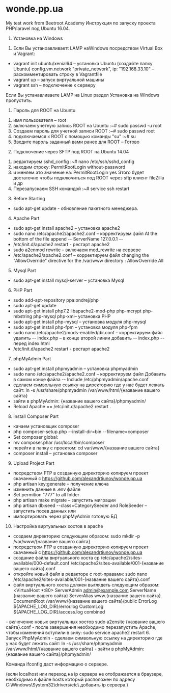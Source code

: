 # wonde.pp.ua
My test work from Beetroot Academy
Инструкция по запуску проекта PHP/laravel под Ubuntu 16.04.

1.	Установка на Windows
1)  Если Вы устаноавливаетt LAMP наWindows посредством Virtual Box и Vagrant:
-	 vagrant init ubuntu/xenial64 – установка Ubuntu (создайте папку Ubuntu)
 config.vm.network "private_network", ip: "192.168.33.10" –раскомментировать строку в Vagrantfile
-	 vagrant up – запуск виртуальной машины
-	 vagrant ssh – подключение к серверу

Если Вы устанавливаете LAMP на Linux раздел Установка на Windows пропустить.

1.	Пароль для ROOT на Ubuntu
1)	имя пользователя – root
2)	включаем учетную запись ROOT на Ubuntu 
:~# sudo passwd -u root
3)	Создаем пароль для учетной записи ROOT
:~# sudo passwd root
4)	подключаемся к ROOT с помощью команды "su"
:~# su
5)	Введите пароль заданный вами ранее для ROOT – Готово
2.	Подключение через SFTP под ROOT на Ubuntu 14.04
1)	редактируем sshd_config
:~# nano /etc/ssh/sshd_config
2)	находим строку:
PermitRootLogin without-password
3)	и меняем это значение на:
PermitRootLogin yes
Этого будет достаточно чтобы подключиться под ROOT через sftp клиент fileZilla и др
4)	Перезапускаем SSH командой
:~# service ssh restart
3.	 Before Starting 
-  sudo apt-get update - обновление пакетного менеджера. 
4.	 Apache Part 
-  sudo apt-get install apache2 – установка apache2
-  sudo nano /etc/apache2/apache2.conf – корректируем файл
At the bottom of the file append -- ServerName 127.0.0.1 --
-  /etc/init.d/apache2 restart  - рестарт apache2
-  sudo a2enmod rewrite – включаем mod_rewrite на сервере
-  /etc/apache2/apache2.conf – корректируем файл
changing the "AllowOverride" directive for the /var/www directory : AllowOverride All
5.	Mysql Part 
-  sudo apt-get install mysql-server – установка Mysql
6.	 PHP Part
- sudo add-apt-repository ppa:ondrej/php 
- sudo apt-get update
- sudo apt-get install php7.2 libapache2-mod-php php-mcrypt php-mbstring php-mysql php-xml– установка PHP
- sudo apt-get install php-mysql – установка модуля php-mysql
- sudo apt-get install php-fpm – установка модуля php-fpm
- sudo nano /etc/apache2/mods-enabled/dir.conf – корректируем файл
 удалить -- index.php – в конце второй линии
добавить -- index.php -- перед index.html 
-  /etc/init.d/apache2 restart  - рестарт apache2
7.	 phpMyAdmin Part
- sudo apt-get install phpmyadmin – установка phpmyadmin
- sudo nano /etc/apache2/apache2.conf  – корректируем файл
Добавить в самом конце файла -- Include /etc/phpmyadmin/apache.conf 
-  сделаем символьную ссылку на директорию где у нас будет лежать сайт:
	ln -s /usr/share/phpmyadmin /var/www/html/{название вашего сайта}
- зайти в phpMyAdmin:
	{название вашего сайта}/phpmyadmin/
- Reload Apache == /etc/init.d/apache2 restart .
8.	 Install Composer Part
- качаем установщик composer
- php composer-setup.php --install-dir=bin --filename=composer
- Set composer global: 
- mv composer.phar /usr/local/bin/composer
- перейти в папку с проектом: cd var/www/{название вашего сайта}
- composer install – установка composer
9.	 Upload Project Part 
- посредством FTP в созданную директорию копируем проект скачанный с https://github.com/alexandrtiunov/wonde.pp.ua
- php artisan key:generate – получение ключа
- изменить данные в .env файле
-  Set permition "777" to all folder
-  php artisan make migrate – запустить миграции
- php artisan db:seed --class=CategorySeeder and RoleSeeder – запустить посев данных
	или
- импортировать через phpMyAdmin готовую БД
10. Настройка виртуальных хостов в apache
- создаем директорию следующим образом:
 sudo mkdir -p /var/www/{название вашего сайта}
- посредством FTP в созданную директорию копируем проект скачанный с https://github.com/alexandrtiunov/wonde.pp.ua
- создание файла виртуального хоста
cp /etc/apache2/sites-available/000-default.conf  /etc/apache2/sites-available/001-{название вашего сайта}.conf
- откройте новый файл в редакторе с root-правами:
sudo nano /etc/apache2/sites-available/001-{название вашего сайта}.conf
- файл виртуального хоста должен выглядеть следующим образом:
<VirtualHost *:80>
    ServerAdmin admin@example.com
    ServerName {название вашего сайта}
    ServerAlias www.{название вашего сайта}
    DocumentRoot /var/www/{название вашего сайта}/public
    ErrorLog ${APACHE_LOG_DIR}/error.log
    CustomLog ${APACHE_LOG_DIR}/access.log combined
</VirtualHost>
- включение новых виртуальных хостов
sudo a2ensite {название вашего сайта}.conf
- после завершения необходимо перезапустить Apache, чтобы изменения вступили в силу:
sudo service apache2 restart
6. Запуск PhpMyAdmin
-  сделаем символьную ссылку на директорию где у нас будет лежать сайт:
ln -s /usr/share/phpmyadmin /var/www/html/{название вашего сайта}
- зайти в phpMyAdmin:
{название вашего сайта}/phpmyadmin/
 
Команда ifconfig даст информацию о сервере. 

(если localhost или переход на ip сервера не отображается в браузере, необходимо в файле hosts который расположен по адресу C:\Windows\System32\drivers\etc\ добавить ip сервера.)

